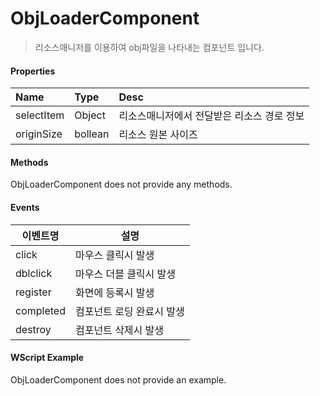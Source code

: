 # ObjLoaderComponent
> 리소스매니저를 이용하여 obj파일을 나타내는 컴포넌트 입니다.

#### Properties
| Name       | Type    | Desc                                                |
| :--------- | :------ | :-------------------------------------------------- |
| selectItem | Object  | 리소스매니저에서 전달받은 리소스 경로 정보              |
| originSize | bollean  | 리소스 원본 사이즈              |

#### Methods

ObjLoaderComponent does not provide any methods.

#### Events
|이벤트명|설명|
|---|---|
|click|마우스 클릭시 발생|
|dblclick|마우스 더블 클릭시 발생|
|register|화면에 등록시 발생|
|completed|컴포넌트 로딩 완료시 발생|
|destroy|컴포넌트 삭제시 발생|

#### WScript Example

ObjLoaderComponent does not provide an example.